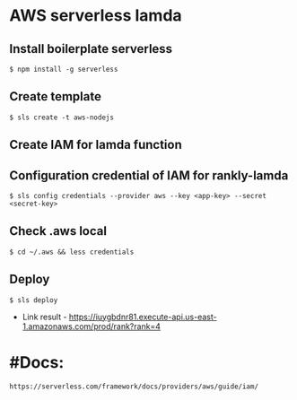 # AWS serverless lamda

## Install boilerplate serverless

```
$ npm install -g serverless
```

## Create template

```
$ sls create -t aws-nodejs
```

## Create IAM for lamda function

## Configuration credential of IAM for rankly-lamda

```
$ sls config credentials --provider aws --key <app-key> --secret <secret-key>
```

## Check .aws local

```
$ cd ~/.aws && less credentials
```

## Deploy

```
$ sls deploy
```

- Link result - https://iuygbdnr81.execute-api.us-east-1.amazonaws.com/prod/rank?rank=4

# #Docs:

```
https://serverless.com/framework/docs/providers/aws/guide/iam/
```
